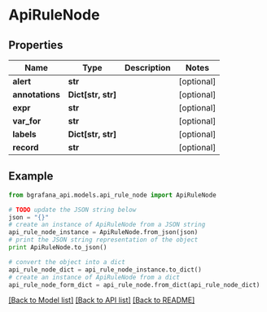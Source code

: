 # ApiRuleNode


## Properties
Name | Type | Description | Notes
------------ | ------------- | ------------- | -------------
**alert** | **str** |  | [optional] 
**annotations** | **Dict[str, str]** |  | [optional] 
**expr** | **str** |  | [optional] 
**var_for** | **str** |  | [optional] 
**labels** | **Dict[str, str]** |  | [optional] 
**record** | **str** |  | [optional] 

## Example

```python
from bgrafana_api.models.api_rule_node import ApiRuleNode

# TODO update the JSON string below
json = "{}"
# create an instance of ApiRuleNode from a JSON string
api_rule_node_instance = ApiRuleNode.from_json(json)
# print the JSON string representation of the object
print ApiRuleNode.to_json()

# convert the object into a dict
api_rule_node_dict = api_rule_node_instance.to_dict()
# create an instance of ApiRuleNode from a dict
api_rule_node_form_dict = api_rule_node.from_dict(api_rule_node_dict)
```
[[Back to Model list]](../README.md#documentation-for-models) [[Back to API list]](../README.md#documentation-for-api-endpoints) [[Back to README]](../README.md)


